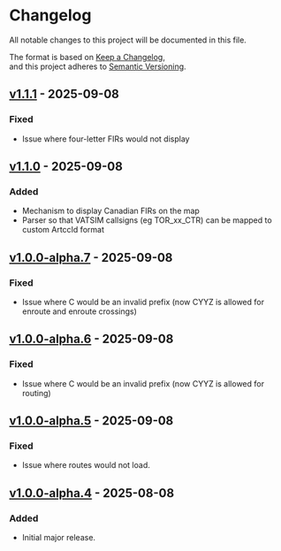 # Changelog

All notable changes to this project will be documented in this file.

The format is based on [Keep a Changelog](https://keepachangelog.com/en/1.1.0/),  
and this project adheres to [Semantic Versioning](https://semver.org/spec/v2.0.0.html).

## [v1.1.1] - 2025-09-08
### Fixed
- Issue where four-letter FIRs would not display

## [v1.1.0] - 2025-09-08
### Added
- Mechanism to display Canadian FIRs on the map
- Parser so that VATSIM callsigns (eg TOR_xx_CTR) can be mapped to custom ArtccId format

## [v1.0.0-alpha.7] - 2025-09-08
### Fixed
- Issue where C would be an invalid prefix (now CYYZ is allowed for enroute and enroute crossings)

## [v1.0.0-alpha.6] - 2025-09-08
### Fixed
- Issue where C would be an invalid prefix (now CYYZ is allowed for routing)

## [v1.0.0-alpha.5] - 2025-09-08
### Fixed
- Issue where routes would not load.

## [v1.0.0-alpha.4] - 2025-08-08
### Added
- Initial major release.

[Unreleased]: https://github.com/OWNER/REPO/compare/v1.0.0-alpha.5...HEAD
[v1.1.1]: https://github.com/alphagolfcharlie/ids-backend/compare/v1.1.0...v1.1.1
[v1.1.0]: https://github.com/alphagolfcharlie/ids-backend/compare/v1.0.0-alpha.7...v1.1.0
[v1.0.0-alpha.7]: https://github.com/alphagolfcharlie/ids-backend/compare/v1.0.0-alpha.6...v1.0.0-alpha.7
[v1.0.0-alpha.6]: https://github.com/alphagolfcharlie/ids-backend/compare/v1.0.0-alpha.5...v1.0.0-alpha.6
[v1.0.0-alpha.5]: https://github.com/alphagolfcharlie/ids-backend/compare/v1.0.0-alpha.4...v1.0.0-alpha.5
[v1.0.0-alpha.4]: https://github.com/alphagolfcharlie/ids-backend/releases/tag/v1.0.0-alpha.4

